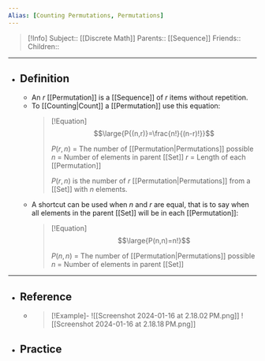 ```yaml
---
Alias: [Counting Permutations, Permutations]
---
```

> [!Info]
> Subject:: [[Discrete Math]]
> Parents:: [[Sequence]]
> Friends:: 
> Children:: 
---
- ## Definition
	- An $r$ [[Permutation]] is a [[Sequence]] of $r$ items without repetition.
	- To [[Counting|Count]] a [[Permutation]] use this equation:
	  > [!Equation]
	  > $$\large{P{(n,r)}=\frac{n!}{(n-r)!}}$$
	  > 
	  > $P(r,n)$ = The number of [[Permutation|Permutations]] possible
	  > $n$ = Number of elements in parent [[Set]]
	  > $r$ = Length of each [[Permutation]]
	  > 
	  > $P(r,n)$ is the number of $r$ [[Permutation|Permutations]] from a [[Set]] with $n$ elements.
	- A shortcut can be used when $n$ and $r$ are equal, that is to say when all elements in the parent [[Set]] will be in each [[Permutation]]:
	  > [!Equation]
	  > $$\large{P(n,n)=n!}$$
	  > 
	  > $P(n,n)$ = The number of [[Permutation|Permutations]] possible
	  > $n$ = Number of elements in parent [[Set]]
---
- ## Reference
	- > [!Example]-
	  > ![[Screenshot 2024-01-16 at 2.18.02 PM.png]]
	  > ![[Screenshot 2024-01-16 at 2.18.18 PM.png]]
- ## Practice